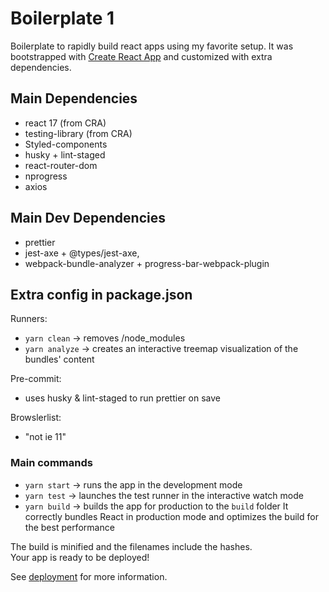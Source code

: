 # Boilerplate 1

Boilerplate to rapidly build react apps using my favorite setup.
It was bootstrapped with [Create React App](https://github.com/facebook/create-react-app) and customized with extra dependencies.

## Main Dependencies

- react 17 (from CRA)
- testing-library (from CRA)
- Styled-components
- husky + lint-staged
- react-router-dom
- nprogress
- axios

## Main Dev Dependencies

- prettier
- jest-axe + @types/jest-axe,
- webpack-bundle-analyzer + progress-bar-webpack-plugin

## Extra config in package.json

Runners:

- `yarn clean` -> removes /node_modules
- `yarn analyze` -> creates an interactive treemap visualization of the bundles' content

Pre-commit:

- uses husky & lint-staged to run prettier on save

Browslerlist:

- "not ie 11"

### Main commands

- `yarn start` -> runs the app in the development mode
- `yarn test` -> launches the test runner in the interactive watch mode
- `yarn build` -> builds the app for production to the `build` folder
  It correctly bundles React in production mode and optimizes the build for the best performance

The build is minified and the filenames include the hashes.\
Your app is ready to be deployed!

See [deployment](https://facebook.github.io/create-react-app/docs/deployment) for more information.
